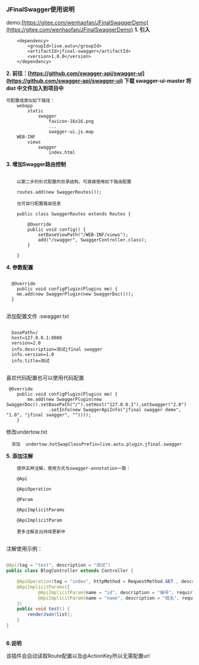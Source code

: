 ### JFinalSwagger使用说明 
demo:[https://gitee.com/wenhaofan/JFinalSwaggerDemo](https://gitee.com/wenhaofan/JFinalSwaggerDemo)
**1. 引入**
```
    <dependency>
        <groupId>live.autu</groupId>
        <artifactId>jfinal-swagger</artifactId>
        <version>1.0.0</version>
    </dependency>
```

**2. 前往：[https://github.com/swagger-api/swagger-ui](https://github.com/swagger-api/swagger-ui) 下载 swagger-ui-master 将 dist 中文件加入到项目中**

```
可配置成类似如下路径：
    webapp
        static
            swagger
                favicon-16x16.png
                ...
                swagger-ui.js.map
    WEB-INF
        views
            swagger
                index.html
```

**3. 增加Swagger路由控制**

```

    以第二步的形式配置的目录结构，可直接使用如下路由配置
    
    routes.add(new SwaggerRoutes());
    
    也可自行配置路由信息
    
    public class SwaggerRoutes extends Routes {
    
        @Override
        public void config() {
            setBaseViewPath("/WEB-INF/views");
            add("/swagger", SwaggerController.class);
        }
    
    }

```

**4. 参数配置**

```

  @Override
	public void configPlugin(Plugins me) {
    me.add(new SwaggerPlugin(new SwaggerDoc()));
  }
  
``` 

  添加配置文件  :swagger.txt
  
``` 

  basePath=/
  host=127.0.0.1:8080
  version=2.0
  info.description=测试jfinal swagger
  info.version=1.0
  info.title=测试
  
```

  喜欢代码配置也可以使用代码配置
```  
 @Override
	public void configPlugin(Plugins me) {
		me.add(new SwaggerPlugin(new SwaggerDoc().setBasePath("/").setHost("127.0.0.1").setSwagger("2.0")
				.setInfo(new SwaggerApiInfo("jfinal swagger demo", "1.0", "jfinal swagger", ""))));
	}
 ```
   修改undertow.txt
```
  添加  undertow.hotSwapClassPrefix=live.autu.plugin.jfinal.swagger
```
**5. 添加注解**

```
    提供五种注解，使用方式与swagger-annotation一致：
    
    @Api
    
    @ApiOperation
    
    @Param
    
    @ApiImplicitParams
    
    @ApiImplicitParam
    
    更多注解支出持续更新中
    
```


注解使用示例：

```java

@Api(tag = "test", description = "测试")
public class BlogController extends Controller {

    @ApiOperation(tag = "index", httpMethod = RequestMethod.GET , description = "测试")
    @ApiImplicitParams({
            @ApiImplicitParam(name = "id", description = "编号", required = true, dataType = "Long"),
            @ApiImplicitParam(name = "name", description = "姓名", required = true, dataType = "String")
    })
    public void test() {
        renderJson(list);
    }
}
    
```

**6.说明**

该插件会自动读取Route配置以及@ActionKey所以无需配置url
    


